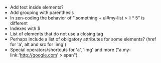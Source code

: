 * Add text inside elements?
* Add grouping with parenthesis
* In zen-coding the behavior of ".something + ul#my-list > li * 5" is different
* Indexes with $
* List of elements that do not use a closing tag
* Perhaps include a list of obligatory attributes for some elements? (href for 'a', alt and src for 'img')
* Special operators/shortcuts for 'a', 'img' and more ("a.my-link:'http://google.com' > span")

